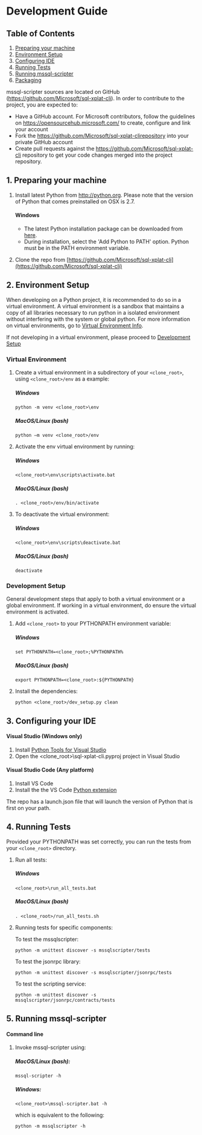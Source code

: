 Development Guide
=================

## Table of Contents
1. [Preparing your machine](#Preparing_machine)
1. [Environment Setup](#Environment_Setup)
2. [Configuring IDE](#Configure_IDE)
3. [Running Tests](#Running_Tests)
4. [Running mssql-scripter](#Run_mssql-scripter)
4. [Packaging](pypi_release_steps.md)


mssql-scripter sources are located on GitHub (https://github.com/Microsoft/sql-xplat-cli). In order to contribute to the project, you are expected to: 
-	Have a GitHub account. For Microsoft contributors, follow the guidelines on https://opensourcehub.microsoft.com/ to create, configure and link your account
-	Fork the  https://github.com/Microsoft/sql-xplat-clirepository into your private GitHub account
-	Create pull requests against the https://github.com/Microsoft/sql-xplat-cli repository to get your code changes merged into the project repository.

## <a name="Preparing_Machine"></a>1. Preparing your machine
1.	Install latest Python from http://python.org. Please note that the version of Python that comes preinstalled on OSX is 2.7. 
    #### Windows
    - The latest Python installation package can be downloaded from [here](https://www.python.org/downloads/).  
    - During installation, select the 'Add Python to PATH' option.  Python must be in the PATH environment variable.
    
2. Clone the repo from [https://github.com/Microsoft/sql-xplat-cli](https://github.com/Microsoft/sql-xplat-cli)

## <a name="Environment_Setup"></a>2. Environment Setup
When developing on a Python project, it is recommended to do so in a virtual environment. A virtual environment is a sandbox that maintains a copy of all libraries necessary to run python in a isolated environment without interfering with the system or global python. For more information on virtual environments, go to [Virtual Environment Info](docs/virtual_environment_info.md).

If not developing in a virtual environment, please proceed to [Development Setup](#Development) 
### Virtual Environment
1. Create a virtual environment in a subdirectory of your `<clone_root>`, using `<clone_root>/env` as a example:
 
     ##### Windows
    ```BatchFile
    python -m venv <clone_root>\env
    ```
    ##### MacOS/Linux (bash)
    ```Shell
    python –m venv <clone_root>/env
    ```
2.  Activate the env virtual environment by running:

    ##### Windows
    ```BatchFile
    <clone_root>\env\scripts\activate.bat
    ```
    ##### MacOS/Linux (bash)
    ```Shell
    . <clone_root>/env/bin/activate
    ```
3. To deactivate the virtual environment:

    ##### Windows
    ```BatchFile
    <clone_root>\env\scripts\deactivate.bat
    ```
    ##### MacOS/Linux (bash)
    ```Shell
    deactivate
    ```
### <a name="Development"></a>Development Setup
General development steps that apply to both a virtual environment or a global environment. If working in a virtual environment, do ensure the virtual environment is activated.
1.  Add `<clone_root>` to your PYTHONPATH environment variable:

    ##### Windows
    ```BatchFile
    set PYTHONPATH=<clone_root>;%PYTHONPATH%
    ```
    ##### MacOS/Linux (bash)
    ```Shell
    export PYTHONPATH=<clone_root>:${PYTHONPATH}
    ```
2.	Install the dependencies:
    ```Shell
    python <clone_root>/dev_setup.py clean
    ```
## <a name="Configure_IDE"></a>3. Configuring your IDE
#### Visual Studio (Windows only)
1.	Install [Python Tools for Visual Studio](https://github.com/Microsoft/PTVS)
2.	Open the <clone_root>\sql-xplat-cli.pyproj project in Visual Studio


#### Visual Studio Code (Any platform)

1.	Install VS Code
2.	Install the the VS Code [Python extension](https://marketplace.visualstudio.com/items?itemName=donjayamanne.python)

The repo has a launch.json file that will launch the version of Python that is first on your path. 

## <a name="Running_Tests"></a>4. Running Tests
Provided your PYTHONPATH was set correctly, you can run the tests from your `<clone_root>` directory.

1. Run all tests:
    ##### Windows

    ```BatchFile
    <clone_root>\run_all_tests.bat
    ```
    ##### MacOS/Linux (bash)
    ```Shell
    . <clone_root>/run_all_tests.sh
    ```
2. Running tests for specific components:
  
    To test the mssqlscripter:
    ```BatchFile
    python -m unittest discover -s mssqlscripter/tests
    ```
    To test the jsonrpc library:
    ```BatchFile
    python -m unittest discover -s mssqlscripter/jsonrpc/tests
    ```

    To test the scripting service:
    ```BatchFile
    python -m unittest discover -s mssqlscripter/jsonrpc/contracts/tests
    ```

## <a name="Run_mssql-scripter"></a>5. Running mssql-scripter
#### Command line

1.  Invoke mssql-scripter using:

    ##### MacOS/Linux (bash):
    ```Shell
    mssql-scripter -h
    ```

    ##### Windows:
    ```BatchFile
    <clone_root>\mssql-scripter.bat -h
    ```
    which is equivalent to the following:
    ```BatchFile
    python -m mssqlscripter -h
    ```
